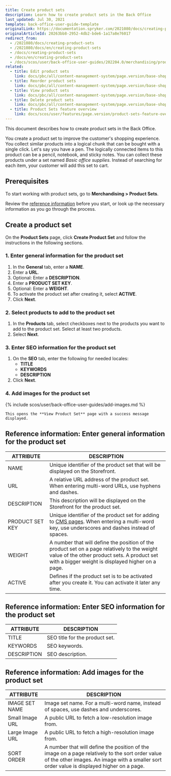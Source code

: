 ```yaml
---
title: Create product sets
description: Learn how to create product sets in the Back Office
last_updated: Jul 30, 2021
template: back-office-user-guide-template
originalLink: https://documentation.spryker.com/2021080/docs/creating-product-sets
originalArticleId: 20263bb8-2952-4db2-bde6-1a17a8e76017
redirect_from:
  - /2021080/docs/creating-product-sets
  - /2021080/docs/en/creating-product-sets
  - /docs/creating-product-sets
  - /docs/en/creating-product-sets
  - /docs/scos/user/back-office-user-guides/202204.0/merchandising/product-sets/creating-product-sets.html
related:
  - title: Edit product sets
    link: docs/pbc/all/content-management-system/page.version/base-shop/manage-in-the-back-office/product-sets/edit-product-sets.html
  - title: Reorder product sets
    link: docs/pbc/all/content-management-system/page.version/base-shop/manage-in-the-back-office/product-sets/reorder-product-sets.html
  - title: View product sets
    link: docs/pbc/all/content-management-system/page.version/base-shop/manage-in-the-back-office/product-sets/view-product-sets.html
  - title: Delete product sets
    link: docs/pbc/all/content-management-system/page.version/base-shop/manage-in-the-back-office/product-sets/delete-product-sets.html
  - title: Product Sets feature overview
    link: docs/scos/user/features/page.version/product-sets-feature-overview.html
---
```


This document describes how to create product sets in the Back Office.

You create a product set to improve the customer's shopping experience. You collect similar products into a logical chunk that can be bought with a single click. Let's say you have a pen. The logically connected items to this product can be a pencil, notebook, and sticky notes. You can collect these products under a set named _Basic office supplies_. Instead of searching for each item, your customer will add this set to cart.

## Prerequisites

To start working with product sets, go to **Merchandising&nbsp;<span aria-label="and then">></span> Product Sets**.

Review the [reference information](#reference-information-enter-general-information-for-the-product-set) before you start, or look up the necessary information as you go through the process.

## Create a product set

On the **Product Sets** page, click **Create Product Set** and follow the instructions in the following sections.

### 1. Enter general information for the product set

1. In the **General** tab, enter a **NAME**.
2. Enter a **URL**.
3. Optional: Enter a **DESCRIPTION**.
4. Enter a **PRODUCT SET KEY**.
5. Optional: Enter a **WEIGHT**.
6. To activate the product set after creating it, select **ACTIVE**.
7. Click **Next**.

### 2. Select products to add to the product set

1. In the **Products** tab, select checkboxes next to the products you want to add to the product set. Select at least two products.
2. Select **Next**.

### 3. Enter SEO information for the product set

1. On the **SEO** tab, enter the following for needed locales:
    * **TITLE**
    * **KEYWORDS**
    * **DESCRIPTION**
2. Click **Next**.

### 4. Add images for the product set

{% include scos/user/back-office-user-guides/add-images.md %} <!-- To edit, see /_includes/scos/user/back-office-user-guides/add-images.md -->

    This opens the **View Product Set** page with a success message displayed.

## Reference information: Enter general information for the product set

| ATTRIBUTE |DESCRIPTION  |
| --- | --- |
| NAME | Unique identifier of the product set that will be displayed on the Storefront. |
| URL | A relative URL address of the product set. When entering multi-word URLs, use hyphens and dashes.|
| DESCRIPTION | This description will be displayed on the Storefront for the product set. |
| PRODUCT SET KEY | Unique identifier of the product set for adding to [CMS pages](/docs/pbc/all/content-management-system/{{page.version}}/base-shop/cms-feature-overview/cms-pages-overview.html). When entering a multi-word key, use underscores and dashes instead of spaces. |
| WEIGHT | A number that will define the position of the product set on a page relatively to the weight value of the other product sets. A product set with a bigger weight is displayed higher on a page. |
| ACTIVE | Defines if the product set is to be activated after you create it. You can activate it later any time. |

## Reference information: Enter SEO information for the product set

| ATTRIBUTE | DESCRIPTION|
| --- | --- |
| TITLE | SEO title for the product set. |
| KEYWORDS| SEO keywords. |
| DESCRIPTION | SEO description.  |

## Reference information: Add images for the product set

| ATTRIBUTE | DESCRIPTION|
| --- | --- |
| IMAGE SET NAME | Image set name. For a multi-word name, instead of spaces, use dashes and underscores. |
| Small Image URL | A public URL to fetch a low-resolution image from. |
| Large Image URL | A public URL to fetch a high-resolution image from. |
| SORT ORDER | A number that will define the position of the image on a page relatively to the sort order value of the other images. An image with a smaller sort order value is displayed higher on a page. |
